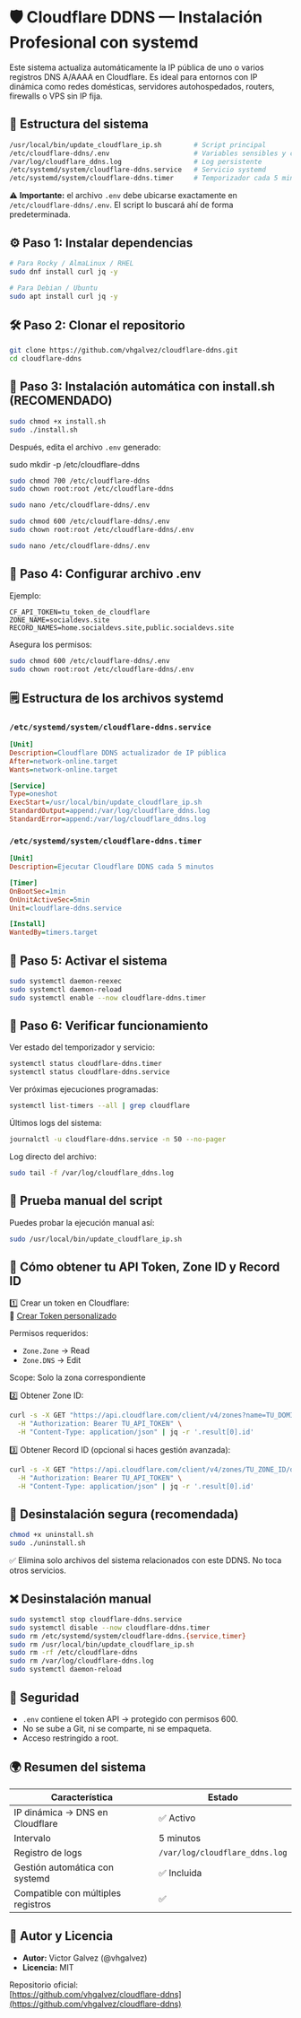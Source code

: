 # 🛡️ Cloudflare DDNS — Instalación Profesional con systemd

Este sistema actualiza automáticamente la IP pública de uno o varios registros DNS A/AAAA en Cloudflare. Es ideal para entornos con IP dinámica como redes domésticas, servidores autohospedados, routers, firewalls o VPS sin IP fija.

## 📁 Estructura del sistema

```bash
/usr/local/bin/update_cloudflare_ip.sh        # Script principal
/etc/cloudflare-ddns/.env                     # Variables sensibles y configuración
/var/log/cloudflare_ddns.log                  # Log persistente
/etc/systemd/system/cloudflare-ddns.service   # Servicio systemd
/etc/systemd/system/cloudflare-ddns.timer     # Temporizador cada 5 minutos
```

⚠️ **Importante:** el archivo `.env` debe ubicarse exactamente en `/etc/cloudflare-ddns/.env`. El script lo buscará ahí de forma predeterminada.

## ⚙️ Paso 1: Instalar dependencias

```bash
# Para Rocky / AlmaLinux / RHEL
sudo dnf install curl jq -y

# Para Debian / Ubuntu
sudo apt install curl jq -y
```

## 🛠️ Paso 2: Clonar el repositorio

```bash
git clone https://github.com/vhgalvez/cloudflare-ddns.git
cd cloudflare-ddns
```

## 🔄 Paso 3: Instalación automática con install.sh (RECOMENDADO)

```bash
sudo chmod +x install.sh
sudo ./install.sh
```

Después, edita el archivo `.env` generado:

sudo mkdir -p /etc/cloudflare-ddns


```bash
sudo chmod 700 /etc/cloudflare-ddns
sudo chown root:root /etc/cloudflare-ddns
```

```bash
sudo nano /etc/cloudflare-ddns/.env
```

```bash
sudo chmod 600 /etc/cloudflare-ddns/.env
sudo chown root:root /etc/cloudflare-ddns/.env
```

```bash
sudo nano /etc/cloudflare-ddns/.env
```

## 🔐 Paso 4: Configurar archivo .env

Ejemplo:

```env
CF_API_TOKEN=tu_token_de_cloudflare
ZONE_NAME=socialdevs.site
RECORD_NAMES=home.socialdevs.site,public.socialdevs.site
```

Asegura los permisos:

```bash
sudo chmod 600 /etc/cloudflare-ddns/.env
sudo chown root:root /etc/cloudflare-ddns/.env
```

## 🗒️ Estructura de los archivos systemd

### `/etc/systemd/system/cloudflare-ddns.service`

```ini
[Unit]
Description=Cloudflare DDNS actualizador de IP pública
After=network-online.target
Wants=network-online.target

[Service]
Type=oneshot
ExecStart=/usr/local/bin/update_cloudflare_ip.sh
StandardOutput=append:/var/log/cloudflare_ddns.log
StandardError=append:/var/log/cloudflare_ddns.log
```

### `/etc/systemd/system/cloudflare-ddns.timer`

```ini
[Unit]
Description=Ejecutar Cloudflare DDNS cada 5 minutos

[Timer]
OnBootSec=1min
OnUnitActiveSec=5min
Unit=cloudflare-ddns.service

[Install]
WantedBy=timers.target
```

## 🚀 Paso 5: Activar el sistema

```bash
sudo systemctl daemon-reexec
sudo systemctl daemon-reload
sudo systemctl enable --now cloudflare-ddns.timer
```

## 🔎 Paso 6: Verificar funcionamiento

Ver estado del temporizador y servicio:

```bash
systemctl status cloudflare-ddns.timer
systemctl status cloudflare-ddns.service
```

Ver próximas ejecuciones programadas:

```bash
systemctl list-timers --all | grep cloudflare
```

Últimos logs del sistema:

```bash
journalctl -u cloudflare-ddns.service -n 50 --no-pager
```

Log directo del archivo:

```bash
sudo tail -f /var/log/cloudflare_ddns.log
```

## 🧪 Prueba manual del script

Puedes probar la ejecución manual así:

```bash
sudo /usr/local/bin/update_cloudflare_ip.sh
```

## 🔑 Cómo obtener tu API Token, Zone ID y Record ID

1️⃣ Crear un token en Cloudflare:  
🔗 [Crear Token personalizado](https://dash.cloudflare.com/profile/api-tokens)

Permisos requeridos:

- `Zone.Zone` → Read
- `Zone.DNS` → Edit

Scope: Solo la zona correspondiente

2️⃣ Obtener Zone ID:

```bash
curl -s -X GET "https://api.cloudflare.com/client/v4/zones?name=TU_DOMINIO" \
  -H "Authorization: Bearer TU_API_TOKEN" \
  -H "Content-Type: application/json" | jq -r '.result[0].id'
```

3️⃣ Obtener Record ID (opcional si haces gestión avanzada):

```bash
curl -s -X GET "https://api.cloudflare.com/client/v4/zones/TU_ZONE_ID/dns_records?name=SUBDOMINIO.TU_DOMINIO" \
  -H "Authorization: Bearer TU_API_TOKEN" \
  -H "Content-Type: application/json" | jq -r '.result[0].id'
```

## 🧽 Desinstalación segura (recomendada)

```bash
chmod +x uninstall.sh
sudo ./uninstall.sh
```

✅ Elimina solo archivos del sistema relacionados con este DDNS. No toca otros servicios.

## ❌ Desinstalación manual

```bash
sudo systemctl stop cloudflare-ddns.service
sudo systemctl disable --now cloudflare-ddns.timer
sudo rm /etc/systemd/system/cloudflare-ddns.{service,timer}
sudo rm /usr/local/bin/update_cloudflare_ip.sh
sudo rm -rf /etc/cloudflare-ddns
sudo rm /var/log/cloudflare-ddns.log
sudo systemctl daemon-reload
```

## 🔐 Seguridad

- `.env` contiene el token API → protegido con permisos 600.
- No se sube a Git, ni se comparte, ni se empaqueta.
- Acceso restringido a root.

## 🌍 Resumen del sistema

| Característica                        | Estado       |
|--------------------------------------|--------------|
| IP dinámica → DNS en Cloudflare      | ✅ Activo    |
| Intervalo                            | 5 minutos    |
| Registro de logs                     | `/var/log/cloudflare_ddns.log` |
| Gestión automática con systemd       | ✅ Incluida  |
| Compatible con múltiples registros   | ✅           |

## 👤 Autor y Licencia

- **Autor:** Victor Galvez (@vhgalvez)
- **Licencia:** MIT

Repositorio oficial:  
[https://github.com/vhgalvez/cloudflare-ddns](https://github.com/vhgalvez/cloudflare-ddns)